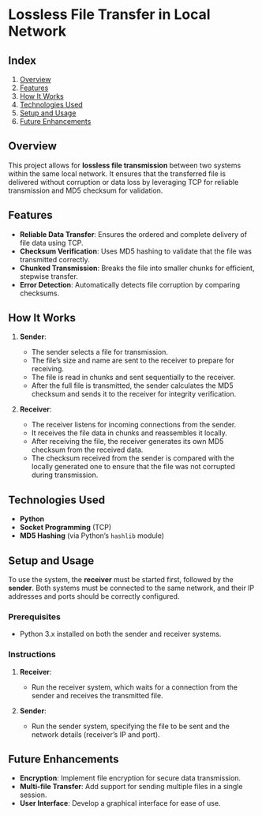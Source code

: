 # Lossless File Transfer in Local Network

## Index

1. [Overview](#overview)
2. [Features](#features)
3. [How It Works](#how-it-works)
4. [Technologies Used](#technologies-used)
5. [Setup and Usage](#setup-and-usage)
6. [Future Enhancements](#future-enhancements)

## Overview

This project allows for **lossless file transmission** between two systems within the same local network. It ensures that the transferred file is delivered without corruption or data loss by leveraging TCP for reliable transmission and MD5 checksum for validation.

## Features

- **Reliable Data Transfer**: Ensures the ordered and complete delivery of file data using TCP.
- **Checksum Verification**: Uses MD5 hashing to validate that the file was transmitted correctly.
- **Chunked Transmission**: Breaks the file into smaller chunks for efficient, stepwise transfer.
- **Error Detection**: Automatically detects file corruption by comparing checksums.

## How It Works

1. **Sender**:
   - The sender selects a file for transmission.
   - The file’s size and name are sent to the receiver to prepare for receiving.
   - The file is read in chunks and sent sequentially to the receiver.
   - After the full file is transmitted, the sender calculates the MD5 checksum and sends it to the receiver for integrity verification.

2. **Receiver**:
   - The receiver listens for incoming connections from the sender.
   - It receives the file data in chunks and reassembles it locally.
   - After receiving the file, the receiver generates its own MD5 checksum from the received data.
   - The checksum received from the sender is compared with the locally generated one to ensure that the file was not corrupted during transmission.

## Technologies Used

- **Python**
- **Socket Programming** (TCP)
- **MD5 Hashing** (via Python’s `hashlib` module)

## Setup and Usage

To use the system, the **receiver** must be started first, followed by the **sender**. Both systems must be connected to the same network, and their IP addresses and ports should be correctly configured.

### Prerequisites

- Python 3.x installed on both the sender and receiver systems.

### Instructions

1. **Receiver**:
   - Run the receiver system, which waits for a connection from the sender and receives the transmitted file.

2. **Sender**:
   - Run the sender system, specifying the file to be sent and the network details (receiver’s IP and port).

## Future Enhancements

- **Encryption**: Implement file encryption for secure data transmission.
- **Multi-file Transfer**: Add support for sending multiple files in a single session.
- **User Interface**: Develop a graphical interface for ease of use.
